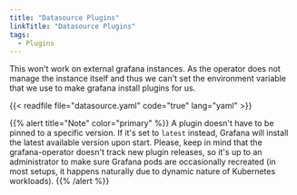 ```yaml
---
title: "Datasource Plugins"
linkTitle: "Datasource Plugins"
tags:
  - Plugins
---
```

This won't work on external grafana instances.
As the operator does not manage the instance itself and thus we can't set the environment variable that we use to make grafana install plugins for us.

{{< readfile file="datasource.yaml" code="true" lang="yaml" >}}

{{% alert title="Note" color="primary" %}}
A plugin doesn't have to be pinned to a specific version. If it's set to `latest` instead, Grafana will install the latest available version upon start. Please, keep in mind that the grafana-operator doesn't track new plugin releases, so it's up to an administrator to make sure Grafana pods are occasionally recreated (in most setups, it happens naturally due to dynamic nature of Kubernetes workloads).
{{% /alert %}}
